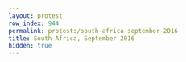 ```yaml
---
layout: protest
row_index: 944
permalink: protests/south-africa-september-2016
title: South Africa, September 2016
hidden: true
---
```

